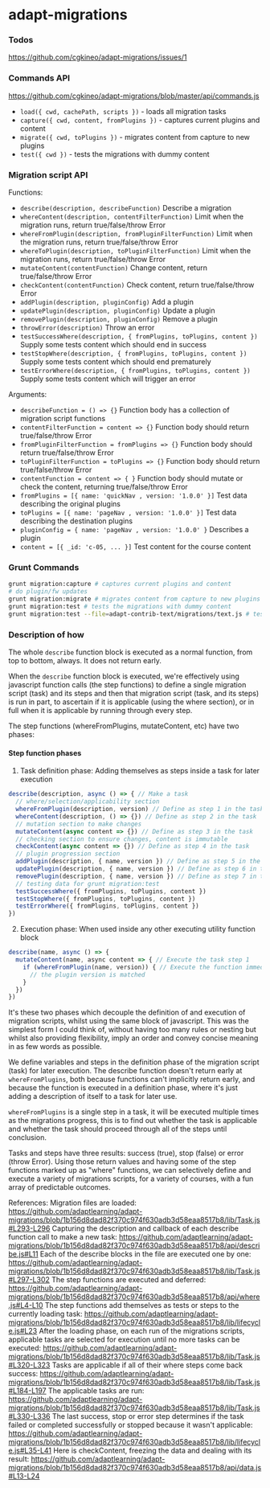 # adapt-migrations

### Todos
https://github.com/cgkineo/adapt-migrations/issues/1

### Commands API
https://github.com/cgkineo/adapt-migrations/blob/master/api/commands.js
* `load({ cwd, cachePath, scripts })` - loads all migration tasks
* `capture({ cwd, content, fromPlugins })` - captures current plugins and content
* `migrate({ cwd, toPlugins })` - migrates content from capture to new plugins
* `test({ cwd })` - tests the migrations with dummy content

### Migration script API
Functions:
* `describe(description, describeFunction)` Describe a migration
* `whereContent(description, contentFilterFunction)` Limit when the migration runs, return true/false/throw Error
* `whereFromPlugin(description, fromPluginFilterFunction)` Limit when the migration runs, return true/false/throw Error
* `whereToPlugin(description, toPluginFilterFunction)` Limit when the migration runs, return true/false/throw Error
* `mutateContent(contentFunction)` Change content, return true/false/throw Error
* `checkContent(contentFunction)` Check content, return true/false/throw Error
* `addPlugin(description, pluginConfig)` Add a plugin
* `updatePlugin(description, pluginConfig)` Update a plugin
* `removePlugin(description, pluginConfig)` Remove a plugin
* `throwError(description)` Throw an error
* `testSuccessWhere(description, { fromPlugins, toPlugins, content })` Supply some tests content which should end in success
* `testStopWhere(description, { fromPlugins, toPlugins, content })` Supply some tests content which should end prematurely
* `testErrorWhere(description, { fromPlugins, toPlugins, content })` Supply some tests content which will trigger an error

Arguments:
* `describeFunction = () => {}` Function body has a collection of migration script functions
* `contentFilterFunction = content => {}` Function body should return true/false/throw Error
* `fromPluginFilterFunction = fromPlugins => {}` Function body should return true/false/throw Error
* `toPluginFilterFunction = toPlugins => {}` Function body should return true/false/throw Error
* `contentFunction = content => { }` Function body should mutate or check the content, returning true/false/throw Error
* `fromPlugins = [{ name: 'quickNav , version: '1.0.0' }]` Test data describing the original plugins
* `toPlugins = [{ name: 'pageNav , version: '1.0.0' }]` Test data describing the destination plugins
* `pluginConfig = { name: 'pageNav , version: '1.0.0' }` Describes a plugin
* `content = [{ _id: 'c-05, ... }]` Test content for the course content

### Grunt Commands
```sh
grunt migration:capture # captures current plugins and content
# do plugin/fw updates
grunt migration:migrate # migrates content from capture to new plugins
grunt migration:test # tests the migrations with dummy content
grunt migration:test --file=adapt-contrib-text/migrations/text.js # tests the migrations with dummy content
```

### Description of how
The whole `describe` function block is executed as a normal function, from top to bottom, always. It does not return early.

When the `describe` function block is executed, we're effectively using javascript function calls (the step functions) to define a single migration script (task) and its steps and then that migration script (task, and its steps) is run in part, to ascertain if it is applicable (using the where section), or in full when it is applicable by running through every step.

The step functions (whereFromPlugins, mutateContent, etc) have two phases:

#### Step function phases
1. Task definition phase: Adding themselves as steps inside a task for later execution
```js
describe(description, async () => { // Make a task
  // where/selection/applicability section
  whereFromPlugin(description, version) // Define as step 1 in the task
  whereContent(description, () => {}) // Define as step 2 in the task
  // mutation section to make changes
  mutateContent(async content => {}) // Define as step 3 in the task
  // checking section to ensure changes, content is immutable 
  checkContent(async content => {}) // Define as step 4 in the task
  // plugin progression section
  addPlugin(description, { name, version }) // Define as step 5 in the task
  updatePlugin(description, { name, version }) // Define as step 6 in the task
  removePlugin(description, { name, version }) // Define as step 7 in the task
  // testing data for grunt migration:test
  testSuccessWhere({ fromPlugins, toPlugins, content })
  testStopWhere({ fromPlugins, toPlugins, content })
  testErrorWhere({ fromPlugins, toPlugins, content })
})
```
2. Execution phase: When used inside any other executing utility function block
```js
describe(name, async () => {
  mutateContent(name, async content => { // Execute the task step 1
    if (whereFromPlugin(name, version)) { // Execute the function immediately
      // the plugin version is matched
    }
  })
}) 
```

It's these two phases which decouple the definition of and execution of migration scripts, whilst using the same block of javascript. This was the simplest form I could think of, without having too many rules or nesting but whilst also providing flexibility, imply an order and convey concise meaning in as few words as possible.

We define variables and steps in the definition phase of the migration script (task) for later execution. The describe function doesn't return early at `whereFromPlugins`, both because functions can't implicitly return early, and because the function is executed in a definition phase, where it's just adding a description of itself to a task for later use.

`whereFromPlugins` is a single step in a task, it will be executed multiple times as the migrations progress, this is to find out whether the task is applicable and whether the task should proceed through all of the steps until conclusion. 

Tasks and steps have three results: success (true), stop (false) or error (throw Error). Using those return values and having some of the step functions marked up as "where" functions, we can selectively define and execute a variety of migrations scripts, for a variety of courses, with a fun array of predictable outcomes.

References:
Migration files are loaded: https://github.com/adaptlearning/adapt-migrations/blob/1b156d8dad82f370c974f630adb3d58eaa8517b8/lib/Task.js#L293-L296
Capturing the description and callback of each describe function call to make a new task: https://github.com/adaptlearning/adapt-migrations/blob/1b156d8dad82f370c974f630adb3d58eaa8517b8/api/describe.js#L11
Each of the describe blocks in the file are executed one by one: https://github.com/adaptlearning/adapt-migrations/blob/1b156d8dad82f370c974f630adb3d58eaa8517b8/lib/Task.js#L297-L302
The step functions are executed and deferred: https://github.com/adaptlearning/adapt-migrations/blob/1b156d8dad82f370c974f630adb3d58eaa8517b8/api/where.js#L4-L10
The step functions add themselves as tests or steps to the currently loading task: https://github.com/adaptlearning/adapt-migrations/blob/1b156d8dad82f370c974f630adb3d58eaa8517b8/lib/lifecycle.js#L23
After the loading phase, on each run of the migrations scripts, applicable tasks are selected for execution until no more tasks can be executed: https://github.com/adaptlearning/adapt-migrations/blob/1b156d8dad82f370c974f630adb3d58eaa8517b8/lib/Task.js#L320-L323
Tasks are applicable if all of their where steps come back success: https://github.com/adaptlearning/adapt-migrations/blob/1b156d8dad82f370c974f630adb3d58eaa8517b8/lib/Task.js#L184-L197
The applicable tasks are run: https://github.com/adaptlearning/adapt-migrations/blob/1b156d8dad82f370c974f630adb3d58eaa8517b8/lib/Task.js#L330-L336
The last success, stop or error step determines if the task failed or completed successfully or stopped because it wasn't applicable: https://github.com/adaptlearning/adapt-migrations/blob/1b156d8dad82f370c974f630adb3d58eaa8517b8/lib/lifecycle.js#L35-L41
Here is checkContent, freezing the data and dealing with its result: https://github.com/adaptlearning/adapt-migrations/blob/1b156d8dad82f370c974f630adb3d58eaa8517b8/api/data.js#L13-L24
